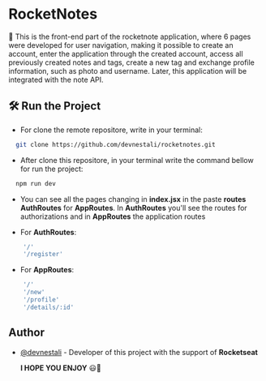 
# RocketNotes

📖 This is the front-end part of the rocketnote application, where 6 pages were developed for user navigation, making it possible to create an account, enter the application through the created account, access all previously created notes and tags, create a new tag and exchange profile information, such as photo and username. Later, this application will be integrated with the note API.


## 🛠️ Run the Project



* For clone the remote repositore, write in your terminal: 

```bash
  git clone https://github.com/devnestali/rocketnotes.git
```

* After clone this repositore, in your terminal write the command bellow for run the project: 

```bash
  npm run dev
```

* You can see all the pages changing in **index.jsx** in the paste **routes** **AuthRoutes** for **AppRoutes**. In **AuthRoutes** you'll see the routes for authorizations and in **AppRoutes** the application routes

* For **AuthRoutes**:
```bash
    '/'
    '/register'
```

* For **AppRoutes**:
```bash
    '/'
    '/new'
    '/profile'
    '/details/:id'
```
## Author

- [@devnestali](https://www.github.com/devnestali) - Developer of this project with the support of **Rocketseat**


  **I HOPE YOU ENJOY** 😃🚀

